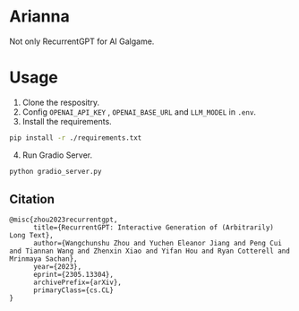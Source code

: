 # Arianna

Not only RecurrentGPT for AI Galgame.

# Usage

1. Clone the respositry.
2. Config `OPENAI_API_KEY` , `OPENAI_BASE_URL` and `LLM_MODEL` in `.env`.
3. Install the requirements.
```bash
pip install -r ./requirements.txt
```
4. Run Gradio Server.
```bash
python gradio_server.py
```


## Citation

```text
@misc{zhou2023recurrentgpt,
      title={RecurrentGPT: Interactive Generation of (Arbitrarily) Long Text}, 
      author={Wangchunshu Zhou and Yuchen Eleanor Jiang and Peng Cui and Tiannan Wang and Zhenxin Xiao and Yifan Hou and Ryan Cotterell and Mrinmaya Sachan},
      year={2023},
      eprint={2305.13304},
      archivePrefix={arXiv},
      primaryClass={cs.CL}
}
```
